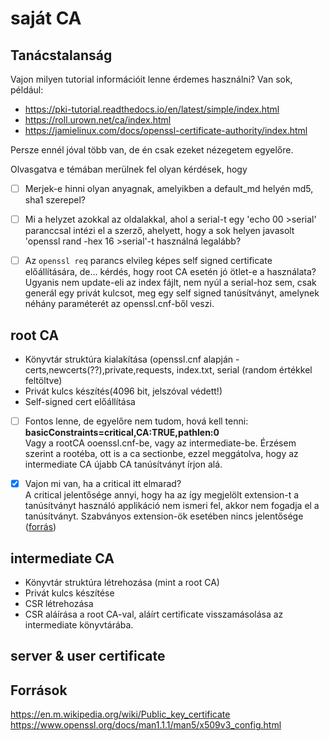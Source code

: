# saját CA  

## Tanácstalanság
Vajon milyen tutorial információit lenne érdemes használni?
Van sok, például:
- https://pki-tutorial.readthedocs.io/en/latest/simple/index.html
- https://roll.urown.net/ca/index.html
- https://jamielinux.com/docs/openssl-certificate-authority/index.html

Persze ennél jóval több van, de én csak ezeket nézegetem egyelőre.

Olvasgatva e témában merülnek fel olyan kérdések, hogy
- [ ] Merjek-e hinni olyan anyagnak, amelyikben a default_md helyén md5, sha1 szerepel?
- [ ] Mi a helyzet azokkal az oldalakkal, ahol a serial-t egy 'echo 00 >serial' paranccsal intézi el a szerző,
    ahelyett, hogy a sok helyen javasolt 'openssl rand -hex 16 >serial'-t használná legalább?
- [ ] Az `openssl req` parancs elvileg képes self signed certificate előállítására, de... kérdés, hogy root CA esetén jó ötlet-e a használata? Ugyanis nem update-eli az index fájlt, nem nyúl a serial-hoz sem, csak generál egy privát kulcsot, meg egy self signed tanúsítványt, amelynek néhány paraméterét az openssl.cnf-ből veszi.



## root CA
- Könyvtár struktúra kialakítása (openssl.cnf alapján - certs,newcerts(??),private,requests, index.txt, serial (random értékkel feltöltve)
- Privát kulcs készítés(4096 bit, jelszóval védett!)
- Self-signed cert előállítása

- [ ] Fontos lenne, de egyelőre nem tudom, hová kell tenni: **basicConstraints=critical,CA:TRUE,pathlen:0**  
Vagy a rootCA ooenssl.cnf-be, vagy az intermediate-be. Érzésem szerint a rootéba, ott is a ca sectionbe, ezzel meggátolva, hogy az intermediate CA újabb CA tanúsítványt írjon alá.  
- [x] Vajon mi van, ha a critical itt elmarad?  
    A critical jelentősége annyi, hogy ha az így megjelölt extension-t a tanúsítványt használó applikáció nem ismeri fel, akkor nem fogadja el a tanúsítványt. Szabványos extension-ök esetében nincs jelentősége ([forrás](https://security.stackexchange.com/questions/30974/which-properties-of-a-x-509-certificate-should-be-critical-and-which-not))  
  


## intermediate CA
- Könyvtár struktúra létrehozása (mint a root CA)
- Privát kulcs készítése
- CSR létrehozása
- CSR aláírása a root CA-val, aláírt certificate visszamásolása az intermediate könyvtárába.

## server & user certificate

## Források
https://en.m.wikipedia.org/wiki/Public_key_certificate   
https://www.openssl.org/docs/man1.1.1/man5/x509v3_config.html   
